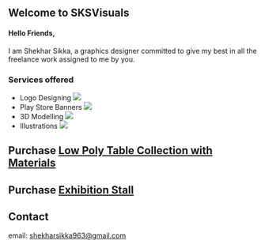 ## Welcome to SKSVisuals

#### Hello Friends,
I am Shekhar Sikka, a graphics designer committed to give my best in all the freelance work assigned to me by you. 

### Services offered
- Logo Designing
![](https://fiverr-res.cloudinary.com/images/t_main1,q_auto,f_auto/gigs2/108201162/original/80fc6cf25b1e7f00677d6d7c6bd2b33ac155c81b/design-3-awesome-logo-for-just-5-dollars.png)
- Play Store Banners
![](https://fiverr-res.cloudinary.com/images/t_main1,q_auto,f_auto/gigs3/108201162/original/3a8cc4541df7170de6b707771f4fa8496996d547/design-3-awesome-logo-for-just-5-dollars.png)
- 3D Modelling
![](https://fiverr-res.cloudinary.com/images/t_main1,q_auto,f_auto/gigs/103785016/original/612477587efea14c47df3249648607a152b1b8f4/design-amazing-logo-and-business-card-according-to-your-need.png)
- Illustrations
![](https://fiverr-res.cloudinary.com/images/t_main1,q_auto,f_auto/gigs2/105734761/original/b2a94dc88812ebfdf2121b9d758bd210da9b7594/edit-your-photo-background-professionally.png)

## Purchase [Low Poly Table Collection with Materials](https://3docean.net/item/low-poly-table-collection/21882059)
## Purchase [Exhibition Stall](https://3docean.net/item/exhibition-stall/21717922)

## Contact
email: shekharsikka963@gmail.com
 


